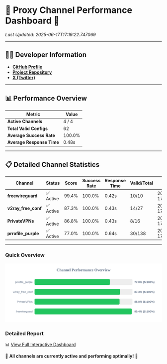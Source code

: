 # 🌟 Proxy Channel Performance Dashboard 🌟

_Last Updated: 2025-06-17T17:19:22.747069_

---

## 👩‍💻 Developer Information

- **[GitHub Profile](https://github.com/4n0nymou3)**  
- **[Project Repository](https://github.com/4n0nymou3/multi-proxy-config-fetcher)**  
- **[X (Twitter)](https://x.com/4n0nymou3)**  

---

## 📊 Performance Overview

| Metric                | Value       |
|-----------------------|-------------|
| **Active Channels**   | 4 / 4       |
| **Total Valid Configs** | 62          |
| **Average Success Rate** | 100.0%      |
| **Average Response Time** | 0.48s       |

---

## 📋 Detailed Channel Statistics

| Channel          | Status     | Score  | Success Rate | Response Time | Valid/Total | Last Success               |
|------------------|------------|--------|--------------|---------------|-------------|----------------------------|
| **freewireguard**  | ✅ Active  | 99.4%  | 100.0% | 0.42s         | 10/10       | 2025-06-17T17:19:22.745392 |
| **v2ray_free_conf**  | ✅ Active  | 87.3%  | 100.0% | 0.43s         | 14/27       | 2025-06-17T17:19:21.820595 |
| **PrivateVPNs**  | ✅ Active  | 86.8%  | 100.0% | 0.43s         | 8/16       | 2025-06-17T17:19:22.292755 |
| **prrofile_purple**  | ✅ Active  | 77.0%  | 100.0% | 0.64s         | 30/138       | 2025-06-17T17:19:21.313378 |

---

### Quick Overview
<div align="center">
  <a href="https://raw.githubusercontent.com/nullluser/NullRepo/refs/heads/main/assets/channel_stats_chart.svg">
    <img src="https://raw.githubusercontent.com/nullluser/NullRepo/refs/heads/main/assets/channel_stats_chart.svg" alt="Source Performance Statistics" width="800">
  </a>
</div>

### Detailed Report
📊 [View Full Interactive Dashboard](https://htmlpreview.github.io/?https://github.com/nullluser/NullRepo/blob/main/assets/performance_report.html)

🎉 **All channels are currently active and performing optimally!** 🎉
